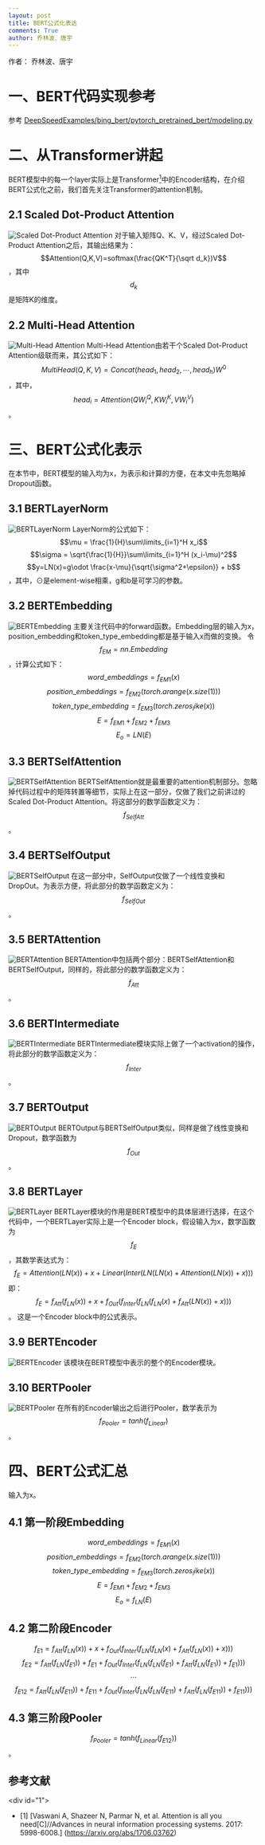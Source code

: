 ```yaml
---
layout: post
title: BERT公式化表达
comments: True
author: 乔林波、唐宇
---
```


作者： 乔林波、唐宇


#  一、BERT代码实现参考

参考 [DeepSpeedExamples/bing_bert/pytorch_pretrained_bert/modeling.py](https://github.com/microsoft/DeepSpeedExamples/blob/20ea07a2a069696abec212e25476a9bf76aced70/bing_bert/pytorch_pretrained_bert/modeling.py)

# 二、从Transformer讲起
BERT模型中的每一个layer实际上是Transformer[<sup>1</sup>](#1)中的Encoder结构，在介绍BERT公式化之前，我们首先关注Transformer的attention机制。
## 2.1 Scaled Dot-Product Attention
![Scaled Dot-Product Attention](pictures/bert_formula/sdp.jpg)
对于输入矩阵Q、K、V，经过Scaled Dot-Product Attention之后，其输出结果为：
$$Attention(Q,K,V)=softmax(\frac{QK^T}{\sqrt d_k})V$$，其中$$d_k$$是矩阵K的维度。

## 2.2 Multi-Head Attention
![Multi-Head Attention](pictures/bert_formula/mha.jpg)
Multi-Head Attention由若干个Scaled Dot-Product Attention级联而来，其公式如下：
$$MultiHead(Q,K,V)=Concat(head_1,head_2,\cdots,head_h)W^0$$，其中，$$head_i = Attention(QW^Q_i,KW^K_i,VW^V_i)$$。

# 三、BERT公式化表示
在本节中，BERT模型的输入均为x，为表示和计算的方便，在本文中先忽略掉Dropout函数。
## 3.1 BERTLayerNorm
![BERTLayerNorm](pictures/bert_formula/ln.png)
LayerNorm的公式如下：
$$\mu = \frac{1}{H}\sum\limits_{i=1}^H x_i$$
$$\sigma = \sqrt{\frac{1}{H}}\sum\limits_{i=1}^H (x_i-\mu)^2$$
$$y=LN(x)=g\odot \frac{x-\mu}{\sqrt{\sigma^2+\epsilon}} + b$$，其中，$\odot$是element-wise相乘，g和b是可学习的参数。

## 3.2 BERTEmbedding
![BERTEmbedding](pictures/bert_formula/embedding.png)
主要关注代码中的forward函数。Embedding层的输入为x，position_embedding和token_type_embedding都是基于输入x而做的变换。
令$$f_{EM}=nn.Embedding$$，计算公式如下：
$$word\_embeddings=f_{EM1}(x)$$
$$position\_embeddings=f_{EM2}(torch.arange(x.size(1)))$$
$$token\_type\_embedding=f_{EM3}(torch.zeros_like(x))$$
$$E=f_{EM1}+f_{EM2}+f_{EM3}$$
$$E_o=LN(E)$$

## 3.3 BERTSelfAttention
![BERTSelfAttention](pictures/bert_formula/selfattention.png)
BERTSelfAttention就是最重要的attention机制部分。忽略掉代码过程中的矩阵转置等细节，实际上在这一部分，仅做了我们之前讲过的Scaled Dot-Product Attention。将这部分的数学函数定义为：$$f_{SelfAtt}$$。

## 3.4 BERTSelfOutput
![BERTSelfOutput](pictures/bert_formula/selfoutput.png)
在这一部分中，SelfOutput仅做了一个线性变换和DropOut。为表示方便，将此部分的数学函数定义为：$$f_{SelfOut}$$。

## 3.5 BERTAttention
![BERTAttention](pictures/bert_formula/attention.png)
BERTAttention中包括两个部分：BERTSelfAttention和BERTSelfOutput，同样的，将此部分的数学函数定义为：$$f_{Att}$$。

## 3.6 BERTIntermediate
![BERTIntermediate](pictures/bert_formula/intermediate.png)
BERTIntermediate模块实际上做了一个activation的操作，将此部分的数学函数定义为：$$f_{Inter}$$。

## 3.7 BERTOutput
![BERTOutput](pictures/bert_formula/output.png)
BERTOutput与BERTSelfOutput类似，同样是做了线性变换和Dropout，数学函数为$$f_{Out}$$。

## 3.8 BERTLayer
![BERTLayer](pictures/bert_formula/layer.png)
BERTLayer模块的作用是BERT模型中的具体层进行选择，在这个代码中，一个BERTLayer实际上是一个Encoder block，假设输入为x，数学函数为$$f_{E}$$，其数学表达式为：
$$f_{E}=Attention(LN(x))+x+Linear(Inter(LN(LN(x)+Attention(LN(x))+x)))$$
即：
$$f_{E}=f_{Att}(f_{LN}(x))+x+f_{Out}(f_{Inter}(f_{LN}(f_{LN}(x)+f_{Att}(LN(x))+x)))$$。
这是一个Encoder block中的公式表示。

## 3.9 BERTEncoder
![BERTEncoder](pictures/bert_formula/encoder.png)
该模块在BERT模型中表示的整个的Encoder模块。

## 3.10 BERTPooler
![BERTPooler](pictures/bert_formula/pooler.png)
在所有的Encoder输出之后进行Pooler，数学表示为$$f_{Pooler}=tanh(f_{Linear})$$。

# 四、BERT公式汇总
输入为x。
## 4.1 第一阶段Embedding
$$word\_embeddings=f_{EM1}(x)$$
$$position\_embeddings=f_{EM2}(torch.arange(x.size(1)))$$
$$token\_type\_embedding=f_{EM3}(torch.zeros_like(x))$$
$$E=f_{EM1}+f_{EM2}+f_{EM3}$$
$$E_o=f_{LN}(E)$$
## 4.2 第二阶段Encoder
$$f_{E1}=f_{Att}(f_{LN}(x))+x+f_{Out}(f_{Inter}(f_{LN}(f_{LN}(x)+f_{Att}(f_{LN}(x))+x)))$$
$$f_{E2}=f_{Att}(f_{LN}(f_{E1}))+f_{E1}+f_{Out}(f_{Inter}(f_{LN}(f_{LN}(f_{E1})+f_{Att}(f_{LN}(f_{E1}))+f_{E1})))$$
$$\cdots$$
$$f_{E12}=f_{Att}(f_{LN}(f_{E11}))+f_{E11}+f_{Out}(f_{Inter}(f_{LN}(f_{LN}(f_{E11})+f_{Att}(f_{LN}(f_{E11}))+f_{E11})))$$

## 4.3 第三阶段Pooler
$$f_{Pooler}=tanh(f_{Linear}(f_{E12}))$$。


## 参考文献
<div id="1"></div>
- [1] [Vaswani A, Shazeer N, Parmar N, et al. Attention is all you need[C]//Advances in neural information processing systems. 2017: 5998-6008.] (https://arxiv.org/abs/1706.03762)

